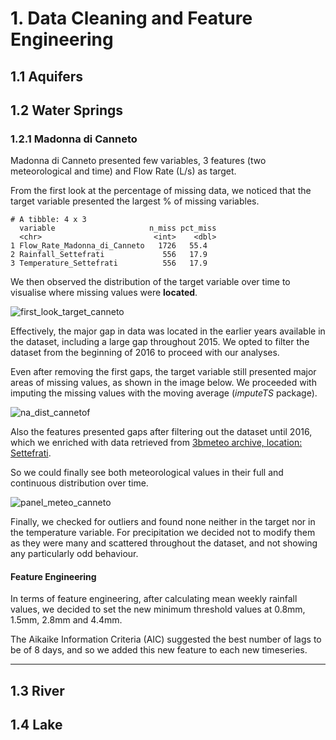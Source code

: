 # 1. Data Cleaning and Feature Engineering

## 1.1 Aquifers

## 1.2 Water Springs

### 1.2.1 Madonna di Canneto

Madonna di Canneto presented few variables, 3 features (two meteorological and time) and Flow Rate (L/s) as target. 

From the first look at the percentage of missing data, we noticed that the target variable presented the largest % of missing variables. 

```
# A tibble: 4 x 3
  variable                     n_miss pct_miss
  <chr>                         <int>    <dbl>
1 Flow_Rate_Madonna_di_Canneto   1726   55.4  
2 Rainfall_Settefrati             556   17.9  
3 Temperature_Settefrati          556   17.9  
```

We then observed the distribution of the target variable over time to visualise where missing values were **located**.

![first_look_target_canneto](https://user-images.githubusercontent.com/43357858/108752197-73251200-7543-11eb-99e4-53a7b49c0ab4.jpg)

Effectively, the major gap in data was located in the earlier years available in the dataset, including a large gap throughout 2015. We opted to filter the dataset from the beginning of 2016 to proceed with our analyses. 

Even after removing the first gaps, the target variable still presented major areas of missing values, as shown in the image below. We proceeded with imputing the missing values with the moving average (*imputeTS* package).

![na_dist_cannetof](https://user-images.githubusercontent.com/43357858/108750159-fe50d880-7540-11eb-9b7d-d0f9e9a0aeca.jpg)

Also the features presented gaps after filtering out the dataset until 2016, which we enriched with data retrieved from [3bmeteo archive, location: Settefrati](https://www.3bmeteo.com/meteo/settefrati/storico).

So we could finally see both meteorological values in their full and continuous distribution over time. 

![panel_meteo_canneto](https://user-images.githubusercontent.com/43357858/108750164-fee96f00-7540-11eb-9fd0-ddc690ec8dd1.jpg)

Finally, we checked for outliers and found none neither in the target nor in the temperature variable. For precipitation we decided not to modify them as they were many and scattered throughout the dataset, and not showing any particularly odd behaviour. 

#### Feature Engineering 

In terms of feature engineering, after calculating mean weekly rainfall values, we decided to set the new minimum threshold values at 0.8mm, 1.5mm, 2.8mm and 4.4mm. 

The Aikaike Information Criteria (AIC) suggested the best number of lags to be of 8 days, and so we added this new feature to each new timeseries.

------------------------------

## 1.3 River 

## 1.4 Lake